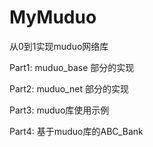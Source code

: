 # MyMuduo
从0到1实现muduo网络库

Part1: muduo_base 部分的实现

Part2: muduo_net 部分的实现

Part3: muduo库使用示例

Part4: 基于muduo库的ABC_Bank

